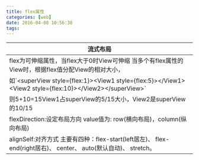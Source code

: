 ```yaml
---
title: flex属性
categories: [web]
date: 2016-04-08 10:56:38
tags:
---
```


<table>
<thead>
<tr>
  <th>流式布局</th>
</tr>
</thead>
<tbody>
<tr>
  <td>flex为可伸缩属性，当flex大于0时View可伸缩 当多个有flex属性的View时，根据flex值分配View的相对大小，</td>
</tr>
<tr>
  <td>如`&lt;superView style={flex:1}&gt;&lt;View1 style={flex:5}&gt;&lt;/View1&gt;&lt;View2 style={flex:10}&gt;&lt;/View2&gt;&lt;/superView&gt;`</td>
</tr>
<tr>
  <td>则5+10=15View1占superView的5/15大小，View2是superView的10/15</td>
</tr>
<tr>
  <td>flexDirection:设定布局方向 value值为: row(横向布局)，column(纵向布局)</td>
</tr>
<tr>
  <td>alignSelf:对齐方式 主要有四种：flex-start(left居左)、 flex-end(right居右)、 center、  auto(默认自动)、 stretch。</td>
</tr>
</tbody>
</table>